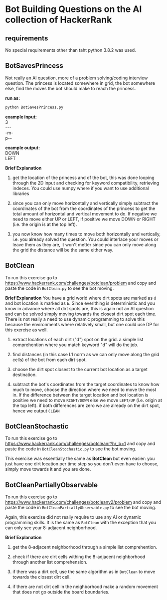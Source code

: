 # Bot Building Questions on the AI collection of HackerRank

## requirements
No special requirements other than taht python 3.8.2 was used.

## BotSavesPrincess
Not really an AI question, more of a problem solving/coding interview question. The princess is located somewhere in grid, the bot somewhere else, find the moves the bot should make to reach the princess.

**run as:** 
```python 
python BotSavesPrincess.py
```

**example input:**<br>
3<br>
---<br>
-m-<br>
p--<br>

**example output:**<br>
DOWN<br>
LEFT<br>

**Brief Explanation**
1. get the location of the princess and of the bot, this was done looping through the 2D input and checking for keyword compatibility, retrieving indeces. You could use numpy where if you want to use additional libraries

2. since you can only move horizontally and vertically simply subtract the coordinates of the bot from the coordinates of the princess to get the total amount of horizontal and vertical movement to do. If negative we need to move either UP or LEFT, if positive we move DOWN or RIGHT (i.e. the origin is at the top left).

3. you now know how many times to move both horizontally and vertically, i.e. you already solved the question. You could interlace your moves or leave them as they are, it won't metter since you can only move along the grid the distance will be the same either way.

## BotClean

To run this exercise go to https://www.hackerrank.com/challenges/botclean/problem and copy and paste the code in ```BotClean.py``` to see the bot moving.

**Brief Explanation**
You have a grid world where dirt spots are marked as ```d``` and bot location is marked as ```b```. Since everithing is deterministic and you know in advance where all dirt spots are, this is again not an AI question and can be solved simply moving towards the closest dirt spot each time. There is not really a need to use dynamic programming to solve this because the environments where relatively small, but one could use DP for this exercise as well.

1. extract locations of each dirt ("d") spot on the grid. a simple list comprehention where you match keyword "d" will do the job.

2. find distances (in this case L1 norm as we can only move along the grid cells) of the bot from each dirt spot.

3. choose the dirt spot closest to the current bot location as a target destination.

4. subtract the bot's coordinates from the target coordinates to know how much to move, choose the direction where we need to move the most in. If the difference between the target location and bot location is positive we need to move ```RIGHT/DOWN``` else we move ```LEFT/UP``` (i.e. origin at the top left). if both differences are zero we are already on the dirt spot, hence we output ```CLEAN```

## BotCleanStochastic

To run this exercise go to https://www.hackerrank.com/challenges/botcleanr?hr_b=1 and copy and paste the code in ```BotCleanStochastic.py``` to see the bot moving.

This exercise was essentially the same as **BotClean** but even easier: you just have one dirt location per time step so you don't even have to choose, simply move towards it and you are done.

## BotCleanPartiallyObservable

To run this exercise go to https://www.hackerrank.com/challenges/botcleanv2/problem and copy and paste the code in ```BotCleanPartiallyObservable.py``` to see the bot moving.

Again, this exercise did not really require to use any AI or dynamic programming skills. It is the same as ```BotClean``` with the exception that you can only see your 8-adjacent neighborhood.

**Brief Explanation**

1. get the 8-adjacent neighborhood through a simple list comprehention.

2. check if there are dirt cells withing the 8-adjacent neighborhood through another list comprehension.

3. if there was a dirt cell, use the same algorithm as in ```BotClean``` to move towards the closest dirt cell.

4. if there are not dirt cell in the neighborhood make a random movement that does not go outside the board boundaries.

